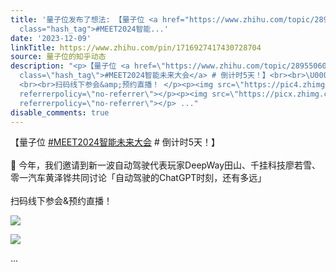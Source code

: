 ```yaml
---
title: '量子位发布了想法: 【量子位 <a href="https://www.zhihu.com/topic/28955060" data-pin-topic="zhihu://topic/28955060/pin20"
  class="hash_tag">#MEET2024智能...'
date: '2023-12-09'
linkTitle: https://www.zhihu.com/pin/1716927417430728704
source: 量子位的知乎动态
description: "<p>【量子位 <a href=\"https://www.zhihu.com/topic/28955060\" data-pin-topic=\"zhihu://topic/28955060/pin20\"
  class=\"hash_tag\">#MEET2024智能未来大会</a> # 倒计时5天！】<br><br>\U0001F6DE 今年，我们邀请到新一波自动驾驶代表玩家DeepWay田山、千挂科技廖若雪、零一汽车黄泽铧共同讨论「自动驾驶的ChatGPT时刻，还有多远」
  <br><br>扫码线下参会&amp;预约直播！ ​​​</p><p><img src=\"https://pic4.zhimg.com/100/v2-9eea6336f8463224fe9e64a723de6511_720w.jpg\"
  referrerpolicy=\"no-referrer\"></p><p><img src=\"https://picx.zhimg.com/100/v2-11b695af1d86ce073a1d44152e65016b_720w.jpg\"
  referrerpolicy=\"no-referrer\"></p> ..."
disable_comments: true
---
```

<p>【量子位 <a href="https://www.zhihu.com/topic/28955060" data-pin-topic="zhihu://topic/28955060/pin20" class="hash_tag">#MEET2024智能未来大会</a> # 倒计时5天！】<br><br>🛞 今年，我们邀请到新一波自动驾驶代表玩家DeepWay田山、千挂科技廖若雪、零一汽车黄泽铧共同讨论「自动驾驶的ChatGPT时刻，还有多远」 <br><br>扫码线下参会&amp;预约直播！ ​​​</p><p><img src="https://pic4.zhimg.com/100/v2-9eea6336f8463224fe9e64a723de6511_720w.jpg" referrerpolicy="no-referrer"></p><p><img src="https://picx.zhimg.com/100/v2-11b695af1d86ce073a1d44152e65016b_720w.jpg" referrerpolicy="no-referrer"></p> ...